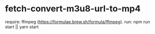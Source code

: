 # fetch-convert-m3u8-url-to-mp4
require: ffmpeg (https://formulae.brew.sh/formula/ffmpeg). 
run: npm run start || yarn start
